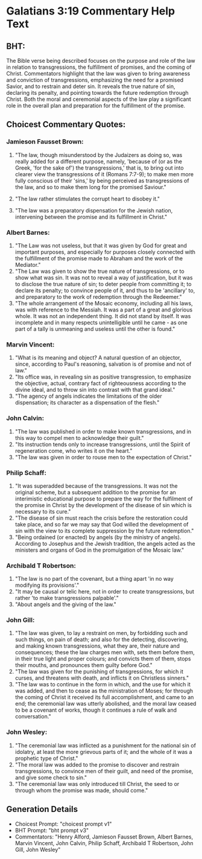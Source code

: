 # Galatians 3:19 Commentary Help Text

## BHT:
The Bible verse being described focuses on the purpose and role of the law in relation to transgressions, the fulfillment of promises, and the coming of Christ. Commentators highlight that the law was given to bring awareness and conviction of transgressions, emphasizing the need for a promised Savior, and to restrain and deter sin. It reveals the true nature of sin, declaring its penalty, and pointing towards the future redemption through Christ. Both the moral and ceremonial aspects of the law play a significant role in the overall plan and preparation for the fulfillment of the promise.

## Choicest Commentary Quotes:
### Jamieson Fausset Brown:
1. "The law, though misunderstood by the Judaizers as doing so, was really added for a different purpose, namely, 'because of (or as the Greek, 'for the sake of') the transgressions,' that is, to bring out into clearer view the transgressions of it (Romans 7:7-9); to make men more fully conscious of their 'sins,' by being perceived as transgressions of the law, and so to make them long for the promised Saviour." 

2. "The law rather stimulates the corrupt heart to disobey it." 

3. "The law was a preparatory dispensation for the Jewish nation, intervening between the promise and its fulfillment in Christ."

### Albert Barnes:
1. "The Law was not useless, but that it was given by God for great and important purposes, and especially for purposes closely connected with the fulfillment of the promise made to Abraham and the work of the Mediator."
2. "The Law was given to show the true nature of transgressions, or to show what was sin. It was not to reveal a way of justification, but it was to disclose the true nature of sin; to deter people from committing it; to declare its penalty; to convince people of it, and thus to be 'ancillary' to, and preparatory to the work of redemption through the Redeemer."
3. "The whole arrangement of the Mosaic economy, including all his laws, was with reference to the Messiah. It was a part of a great and glorious whole. It was not an independent thing. It did not stand by itself. It was incomplete and in many respects unintelligible until he came - as one part of a tally is unmeaning and useless until the other is found."

### Marvin Vincent:
1. "What is its meaning and object? A natural question of an objector, since, according to Paul's reasoning, salvation is of promise and not of law."
2. "Its office was, in revealing sin as positive transgression, to emphasize the objective, actual, contrary fact of righteousness according to the divine ideal, and to throw sin into contrast with that grand ideal."
3. "The agency of angels indicates the limitations of the older dispensation; its character as a dispensation of the flesh."

### John Calvin:
1. "The law was published in order to make known transgressions, and in this way to compel men to acknowledge their guilt."
2. "Its instruction tends only to increase transgressions, until the Spirit of regeneration come, who writes it on the heart."
3. "The law was given in order to rouse men to the expectation of Christ."

### Philip Schaff:
1. "It was superadded because of the transgressions. It was not the original scheme, but a subsequent addition to the promise for an interimistic educational purpose to prepare the way for the fulfilment of the promise in Christ by the development of the disease of sin which is necessary to its cure."
2. "The disease of sin must reach the crisis before the restoration could take place, and so far we may say that God willed the development of sin with the view to its complete suppression by the future redemption."
3. "Being ordained (or enacted) by angels (by the ministry of angels). According to Josephus and the Jewish tradition, the angels acted as the ministers and organs of God in the promulgation of the Mosaic law."

### Archibald T Robertson:
1. "The law is no part of the covenant, but a thing apart 'in no way modifying its provisions'." 
2. "It may be causal or telic here, not in order to create transgressions, but rather 'to make transgressions palpable'." 
3. "About angels and the giving of the law."

### John Gill:
1. "The law was given, to lay a restraint on men, by forbidding such and such things, on pain of death; and also for the detecting, discovering, and making known transgressions, what they are, their nature and consequences; these the law charges men with, sets them before them, in their true light and proper colours; and convicts them of them, stops their mouths, and pronounces them guilty before God."
2. "The law was given for the punishing of transgressions, for which it curses, and threatens with death, and inflicts it on Christless sinners."
3. "The law was to continue in the form in which, and the use for which it was added, and then to cease as the ministration of Moses; for through the coming of Christ it received its full accomplishment, and came to an end; the ceremonial law was utterly abolished, and the moral law ceased to be a covenant of works, though it continues a rule of walk and conversation."

### John Wesley:
1. "The ceremonial law was inflicted as a punishment for the national sin of idolatry, at least the more grievous parts of it; and the whole of it was a prophetic type of Christ."
2. "The moral law was added to the promise to discover and restrain transgressions, to convince men of their guilt, and need of the promise, and give some check to sin."
3. "The ceremonial law was only introduced till Christ, the seed to or through whom the promise was made, should come."


## Generation Details
- Choicest Prompt: "choicest prompt v1"
- BHT Prompt: "bht prompt v3"
- Commentators: "Henry Alford, Jamieson Fausset Brown, Albert Barnes, Marvin Vincent, John Calvin, Philip Schaff, Archibald T Robertson, John Gill, John Wesley"
